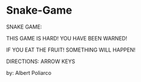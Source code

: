 # Snake-Game

SNAKE GAME:

THIS GAME IS HARD! YOU HAVE BEEN WARNED!

IF YOU EAT THE FRUIT! SOMETHING WILL HAPPEN!

DIRECTIONS: ARROW KEYS 

by: Albert Poliarco